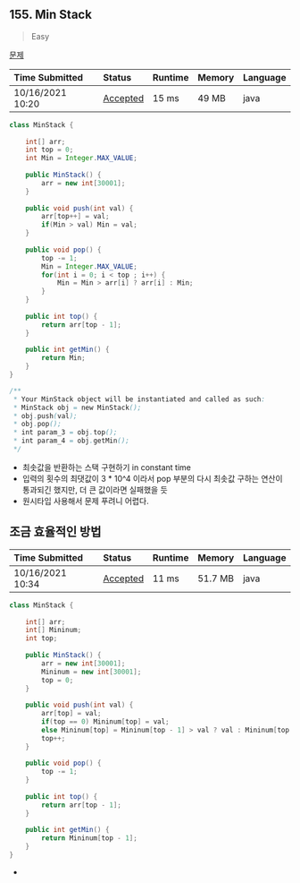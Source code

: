 ## 155. Min Stack

> Easy

[문제](https://leetcode.com/problems/min-stack/)



| Time Submitted   | Status                                                       | Runtime | Memory | Language |
| :--------------- | :----------------------------------------------------------- | :------ | :----- | :------- |
| 10/16/2021 10:20 | [Accepted](https://leetcode.com/submissions/detail/571876927/) | 15 ms   | 49 MB  | java     |

```java
class MinStack {
    
    int[] arr;
    int top = 0;
    int Min = Integer.MAX_VALUE;
    
    public MinStack() {
        arr = new int[30001];
    }
    
    public void push(int val) {
        arr[top++] = val;
        if(Min > val) Min = val;
    }
    
    public void pop() {
        top -= 1;
        Min = Integer.MAX_VALUE;
        for(int i = 0; i < top ; i++) {
            Min = Min > arr[i] ? arr[i] : Min;
        }
    }
    
    public int top() {
        return arr[top - 1];
    }
    
    public int getMin() {
        return Min;
    }
}

/**
 * Your MinStack object will be instantiated and called as such:
 * MinStack obj = new MinStack();
 * obj.push(val);
 * obj.pop();
 * int param_3 = obj.top();
 * int param_4 = obj.getMin();
 */
```

- 최솟값을 반환하는 스택 구현하기 in constant time
- 입력의 횟수의 최댓값이 3 * 10^4 이라서 pop 부분의 다시 최솟값 구하는 연산이 통과되긴 했지만, 더 큰 값이라면 실패했을 듯
- 원시타입 사용해서 문제 푸려니 어렵다.



## 조금 효율적인 방법

| Time Submitted   | Status                                                       | Runtime | Memory  | Language |
| :--------------- | :----------------------------------------------------------- | :------ | :------ | :------- |
| 10/16/2021 10:34 | [Accepted](https://leetcode.com/submissions/detail/571880605/) | 11 ms   | 51.7 MB | java     |

```java
class MinStack {
    
    int[] arr;
    int[] Mininum;
    int top;
    
    public MinStack() {
        arr = new int[30001];
        Mininum = new int[30001];
        top = 0;
    }
    
    public void push(int val) {
        arr[top] = val;
        if(top == 0) Mininum[top] = val;
        else Mininum[top] = Mininum[top - 1] > val ? val : Mininum[top - 1];
        top++;
    }
    
    public void pop() {
        top -= 1;
    }
    
    public int top() {
        return arr[top - 1];
    }
    
    public int getMin() {
        return Mininum[top - 1];
    }
}
```

- 